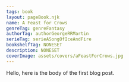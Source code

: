 ```yaml
---
tags: book
layout: pageBook.njk
name: A Feast for Crows
genreTag: genreFantasy
authorTag: authorGeorgeRRMartin
serieTag: serieASongOfIceAndFire
bookshelfTag: NONESET
description: NONESET
coverImage: assets/covers/aFeastForCrows.jpg
---
```


Hello, here is the body of the first blog post.
